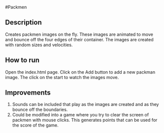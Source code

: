 #Packmen

## Description

Creates packmen images on the fly. These images are animated to move and bounce off the four edges of their container. The images are created with random sizes and velocities.

## How to run

Open the index.html page. Click on the Add button to add a new packman image. The click on the start to watch the images move.

## Improvements

1. Sounds can be included that play as the images are created and as they bounce off the boundaries.
2. Could be modified into a game where you try to clear the screen of packmen with mouse clicks. This generates points that can be used for the score of the game.
